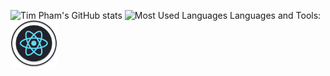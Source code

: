 ![Tim Pham's GitHub stats](https://github-readme-stats.vercel.app/api?username=timphamvn33&show_icons=true&theme=algolia)
![Most Used Languages](https://github-readme-stats.vercel.app/api/top-langs?username=timphamvn33&layout=compact)
Languages and Tools:
<img width="75px" src="https://github.com/Pedro-Murilo/icons-for-readme/blob/main/.github/react-icon.svg" alt="ReactJS Icon" />
